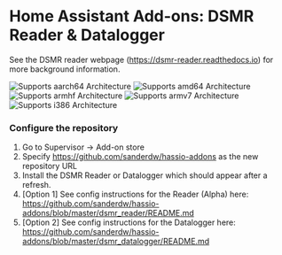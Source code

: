 # Home Assistant Add-ons: DSMR Reader & Datalogger

See the DSMR reader webpage (https://dsmr-reader.readthedocs.io) for more background information.

![Supports aarch64 Architecture][aarch64-shield] ![Supports amd64 Architecture][amd64-shield] ![Supports armhf Architecture][armhf-shield] ![Supports armv7 Architecture][armv7-shield] ![Supports i386 Architecture][i386-shield]

[aarch64-shield]: https://img.shields.io/badge/aarch64-yes-green.svg
[amd64-shield]: https://img.shields.io/badge/amd64-yes-green.svg
[armhf-shield]: https://img.shields.io/badge/armhf-yes-green.svg
[armv7-shield]: https://img.shields.io/badge/armv7-yes-green.svg
[i386-shield]: https://img.shields.io/badge/i386-yes-green.svg

### Configure the repository

1. Go to Supervisor -> Add-on store
2. Specify https://github.com/sanderdw/hassio-addons as the new repository URL
3. Install the DSMR Reader or Datalogger which should appear after a refresh.
4. [Option 1] See config instructions for the Reader (Alpha) here: https://github.com/sanderdw/hassio-addons/blob/master/dsmr_reader/README.md
5. [Option 2] See config instructions for the Datalogger here: https://github.com/sanderdw/hassio-addons/blob/master/dsmr_datalogger/README.md
